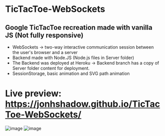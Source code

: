 # TicTacToe-WebSockets
## Google TicTacToe recreation made with vanilla JS (Not fully responsive)
- WebSockets -> two-way interactive communication session between the user's browser and a server
- Backend made with Node.JS (Node.js files in Server folder)
- The Backend was deployed at Heroku -> Backend branch has a copy of Server folder content for deployment. 
- SessionStorage, basic animation and SVG path animation
# Live preview: https://jonhshadow.github.io/TicTacToe-WebSockets/
![image](https://user-images.githubusercontent.com/34392955/137744150-8f72c23f-c937-4efc-9f46-66f3e97fbdcf.png)
![image](https://user-images.githubusercontent.com/34392955/137744324-194999d0-d22f-47f6-a8aa-f01dbf0af395.png)
